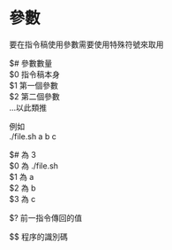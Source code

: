 # 參數

要在指令稿使用參數需要使用特殊符號來取用

$\# 參數數量  
$0 指令稿本身  
$1 第一個參數  
$2 第二個參數  
...以此類推

例如  
./file.sh a b c

$\# 為 3  
$0 為 ./file.sh  
$1 為 a  
$2 為 b  
$3 為 c

$? 前一指令傳回的值

$$ 程序的識別碼



